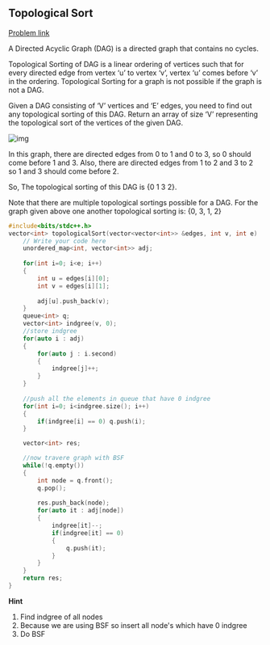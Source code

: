 ## Topological Sort

[Problem link](https://www.codingninjas.com/codestudio/problems/topological-sort_982938?topList=love-babbar-dsa-sheet-problems&leftPanelTab=0&utm_source=youtube&utm_medium=affiliate&utm_campaign=Lovebabbar)

A Directed Acyclic Graph (DAG) is a directed graph that contains no cycles.

Topological Sorting of  DAG is a linear ordering of vertices such that for every directed edge from vertex ‘u’ to vertex ‘v’, vertex ‘u’ comes before ‘v’ in the ordering. Topological Sorting for a graph is not possible if the graph is not a DAG.

Given a DAG consisting of ‘V’ vertices and ‘E’ edges, you need to find out any topological sorting of this DAG.  Return an array of size ‘V’  representing the topological sort of the vertices of the given DAG.

![img](https://files.codingninjas.in/eg-6753.png)

In this graph, there are directed edges from 0 to 1 and 0 to 3, so 0 should come before 1 and 3. Also, there are directed edges from 1 to 2 and 3 to 2 so 1 and 3 should come before 2.

So, The topological sorting of this DAG is  {0 1 3 2}.

Note that there are multiple topological sortings possible for a DAG. For the graph given above one another topological sorting is: {0, 3, 1, 2}


```cpp
#include<bits/stdc++.h>
vector<int> topologicalSort(vector<vector<int>> &edges, int v, int e)  {
    // Write your code here
    unordered_map<int, vector<int>> adj;
    
    for(int i=0; i<e; i++)
    {
        int u = edges[i][0];
        int v = edges[i][1];
        
        adj[u].push_back(v);
    }
    queue<int> q;
    vector<int> indgree(v, 0);
    //store indgree
    for(auto i : adj)
    {
        for(auto j : i.second)
        {
            indgree[j]++;
        }
    }
    
    //push all the elements in queue that have 0 indgree
    for(int i=0; i<indgree.size(); i++)
    {
        if(indgree[i] == 0) q.push(i);
    }

    vector<int> res;

    //now travere graph with BSF
    while(!q.empty())
    {
        int node = q.front();
        q.pop();
        
        res.push_back(node);
        for(auto it : adj[node])
        {
            indgree[it]--;
            if(indgree[it] == 0)
            {
                q.push(it);            
            }
        }
    }
    return res;
}
```

**Hint**

1. Find indgree of all nodes
2. Because we are using BSF so insert all node's which have 0 indgree
3. Do BSF